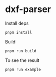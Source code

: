 # dxf-parser

Install deps

```
pnpm install
```

Build

```
pnpm run build
```

To see the result

```
pnpm run example
```
